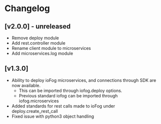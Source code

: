 # Changelog

## [v2.0.0] - unreleased

* Remove deploy module
* Add rest.controller module
* Rename client module to microservices
* Add microservices.log module

## [v1.3.0]

* Ability to deploy ioFog microservices, and connections through SDK are now available.
    * This can be imported through iofog.deploy options.
    * Previous standard iofog can be imported through iofog.microservices
* Added standards for rest calls made to ioFog under deploy.create_rest_call
* Fixed issue with python3 object handling
